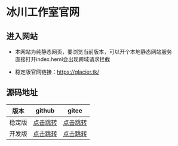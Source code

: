 # 冰川工作室官网

## 进入网站

- 本网站为纯静态网页，要浏览当前版本，可以开个本地静态网站服务  
直接打开index.heml会出现跨域请求拦截

- 稳定版官网链接：https://glacier.tk/


## 源码地址

|版本|github|gitee|
|:-:|:-:|:-:|
|稳定版|[点击跳转](https://github.com/glacier-studio/glacier-studio/tree/gh-pages)|[点击跳转](https://gitee.com/slightning/glacier-studio/tree/gh-pages)|
|开发版|[点击跳转](https://github.com/glacier-studio/glacier-studio/tree/develop)|[点击跳转](https://gitee.com/slightning/glacier-studio/tree/develop)|
